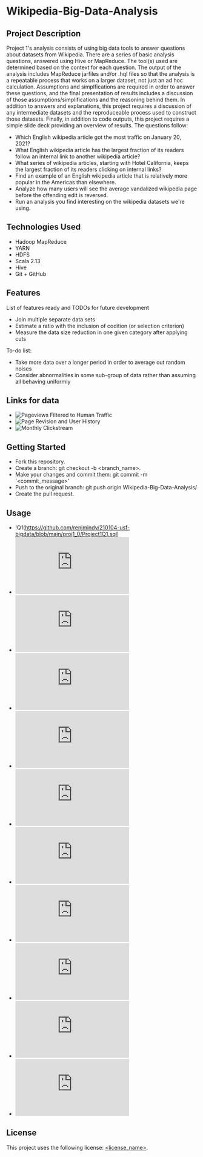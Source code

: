 # Wikipedia-Big-Data-Analysis

## Project Description

Project 1's analysis consists of using big data tools to answer questions about datasets from Wikipedia. There are a series of basic analysis questions, answered using Hive or MapReduce. The tool(s) used are determined based on the context for each question. The output of the analysis includes MapReduce jarfiles and/or .hql files so that the analysis is a repeatable process that works on a larger dataset, not just an ad hoc calculation. Assumptions and simplfications are required in order to answer these questions, and the final presentation of results includes a discussion of those assumptions/simplifications and the reasoning behind them. In addition to answers and explanations, this project requires a discussion of any intermediate datasets and the reproduceable process used to construct those datasets. Finally, in addition to code outputs, this project requires a simple slide deck providing an overview of results. The questions follow: 

* Which English wikipedia article got the most traffic on January 20, 2021?
* What English wikipedia article has the largest fraction of its readers follow an internal link to another wikipedia article?
* What series of wikipedia articles, starting with Hotel California, keeps the largest fraction of its readers clicking on internal links? 
* Find an example of an English wikipedia article that is relatively more popular in the Americas than elsewhere. 
* Analyze how many users will see the average vandalized wikipedia page before the offending edit is reversed.
* Run an analysis you find interesting on the wikipedia datasets we're using.

## Technologies Used

* Hadoop MapReduce
* YARN
* HDFS
* Scala 2.13
* Hive
* Git + GitHub

## Features

List of features ready and TODOs for future development
* Join multiple separate data sets 
* Estimate a ratio with the inclusion of codition (or selection criterion) 
* Measure the data size reduction in one given category after applying cuts 

To-do list:
* Take more data over a longer period in order to average out random noises 
* Consider abnormalities in some sub-group of data rather than assuming all behaving uniformly

## Links for data

* ![Pageviews Filtered to Human Traffic](https://wikitech.wikimedia.org/wiki/Analytics/Data_Lake/Traffic/Pageviews)
* ![Page Revision and User History](https://wikitech.wikimedia.org/wiki/Analytics/Data_Lake/Edits/Mediawiki_history_dumps#Technical_Documentation)
* ![Monthly Clickstream](https://meta.wikimedia.org/wiki/Research:Wikipedia_clickstream)

## Getting Started
   
* Fork this repository.
* Create a branch: git checkout -b <branch_name>.
* Make your changes and commit them: git commit -m '<commit_message>'
* Push to the original branch: git push origin Wikipedia-Big-Data-Analysis/<location>
* Create the pull request.

## Usage

* !Q1(https://github.com/renjmindy/210104-usf-bigdata/blob/main/proj1_0/Project1Q1.sql)
* ![Q1+](https://github.com/renjmindy/210104-usf-bigdata/blob/main/proj1_0/Project1Q1%2B.sql)
* ![Q2](https://github.com/renjmindy/210104-usf-bigdata/blob/main/proj1_0/Project1Q2.sql)
* ![Q2+](https://github.com/renjmindy/210104-usf-bigdata/blob/main/proj1_0/Project1Q2%2B.sql)
* ![Q3](https://github.com/renjmindy/210104-usf-bigdata/blob/main/proj1_0/Project1Q3.sql)
* ![Q3+](https://github.com/renjmindy/210104-usf-bigdata/blob/main/proj1_0/Project1Q3%2B.sql)
* ![Q4](https://github.com/renjmindy/210104-usf-bigdata/blob/main/proj1_0/Project1Q4.sql)
* ![Q4+](https://github.com/renjmindy/210104-usf-bigdata/blob/main/proj1_0/Project1Q4v2.sql)
* ![Q5](https://github.com/renjmindy/210104-usf-bigdata/blob/main/proj1_0/Project1Q5.sql)
* ![Q5+](https://github.com/renjmindy/210104-usf-bigdata/blob/main/proj1_0/Project1Q5v2.sql)
* ![Q6](https://github.com/renjmindy/210104-usf-bigdata/blob/main/proj1_0/Project1Q6.sql)

## License

This project uses the following license: [<license_name>](<link>).
